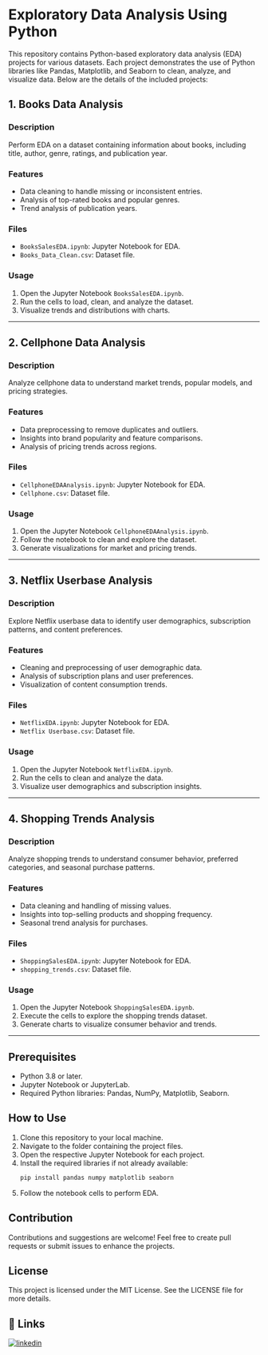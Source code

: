 # Exploratory Data Analysis Using Python

This repository contains Python-based exploratory data analysis (EDA) projects for various datasets. Each project demonstrates the use of Python libraries like Pandas, Matplotlib, and Seaborn to clean, analyze, and visualize data. Below are the details of the included projects:

## 1. Books Data Analysis

### Description
Perform EDA on a dataset containing information about books, including title, author, genre, ratings, and publication year.

### Features
- Data cleaning to handle missing or inconsistent entries.
- Analysis of top-rated books and popular genres.
- Trend analysis of publication years.

### Files
- `BooksSalesEDA.ipynb`: Jupyter Notebook for EDA.
- `Books_Data_Clean.csv`: Dataset file.

### Usage
1. Open the Jupyter Notebook `BooksSalesEDA.ipynb`.
2. Run the cells to load, clean, and analyze the dataset.
3. Visualize trends and distributions with charts.

---

## 2. Cellphone Data Analysis

### Description
Analyze cellphone data to understand market trends, popular models, and pricing strategies.

### Features
- Data preprocessing to remove duplicates and outliers.
- Insights into brand popularity and feature comparisons.
- Analysis of pricing trends across regions.

### Files
- `CellphoneEDAAnalysis.ipynb`: Jupyter Notebook for EDA.
- `Cellphone.csv`: Dataset file.

### Usage
1. Open the Jupyter Notebook `CellphoneEDAAnalysis.ipynb`.
2. Follow the notebook to clean and explore the dataset.
3. Generate visualizations for market and pricing trends.

---

## 3. Netflix Userbase Analysis

### Description
Explore Netflix userbase data to identify user demographics, subscription patterns, and content preferences.

### Features
- Cleaning and preprocessing of user demographic data.
- Analysis of subscription plans and user preferences.
- Visualization of content consumption trends.

### Files
- `NetflixEDA.ipynb`: Jupyter Notebook for EDA.
- `Netflix Userbase.csv`: Dataset file.

### Usage
1. Open the Jupyter Notebook `NetflixEDA.ipynb`.
2. Run the cells to clean and analyze the data.
3. Visualize user demographics and subscription insights.

---

## 4. Shopping Trends Analysis

### Description
Analyze shopping trends to understand consumer behavior, preferred categories, and seasonal purchase patterns.

### Features
- Data cleaning and handling of missing values.
- Insights into top-selling products and shopping frequency.
- Seasonal trend analysis for purchases.

### Files
- `ShoppingSalesEDA.ipynb`: Jupyter Notebook for EDA.
- `shopping_trends.csv`: Dataset file.

### Usage
1. Open the Jupyter Notebook `ShoppingSalesEDA.ipynb`.
2. Execute the cells to explore the shopping trends dataset.
3. Generate charts to visualize consumer behavior and trends.

---

## Prerequisites
- Python 3.8 or later.
- Jupyter Notebook or JupyterLab.
- Required Python libraries: Pandas, NumPy, Matplotlib, Seaborn.

## How to Use
1. Clone this repository to your local machine.
2. Navigate to the folder containing the project files.
3. Open the respective Jupyter Notebook for each project.
4. Install the required libraries if not already available:
   ```bash
   pip install pandas numpy matplotlib seaborn
   ```
5. Follow the notebook cells to perform EDA.

## Contribution
Contributions and suggestions are welcome! Feel free to create pull requests or submit issues to enhance the projects.

## License
This project is licensed under the MIT License. See the LICENSE file for more details.




## 🔗 Links
[![linkedin](https://img.shields.io/badge/linkedin-0A66C2?style=for-the-badge&logo=linkedin&logoColor=white)](https://www.linkedin.com/in/vsaravanan2025/)



